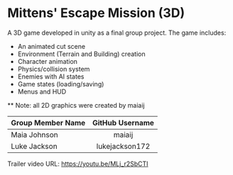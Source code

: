 # Mittens' Escape Mission (3D)

A 3D game developed in unity as a final group project. The game includes:
- An animated cut scene
- Environment (Terrain and Building) creation
- Character animation
- Physics/collision system
- Enemies with AI states
- Game states (loading/saving)
- Menus and HUD

** Note: all 2D graphics were created by maiaij

| Group Member Name          | GitHub Username    |
| :------------------------- |:------------------:|
| Maia Johnson | maiaij |
| Luke Jackson | lukejackson172 |

Trailer video URL: https://youtu.be/MLj_r2SbCTI












